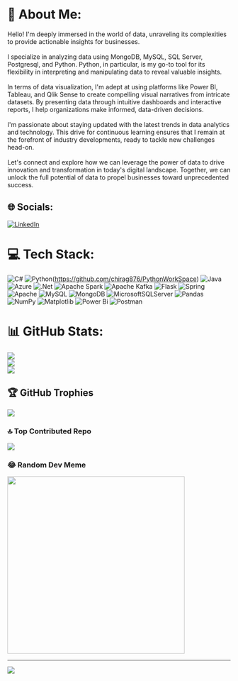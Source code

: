 # 💫 About Me:
Hello! I'm deeply immersed in the world of data, unraveling its complexities to provide actionable insights for businesses.<br><br>I specialize in analyzing data using MongoDB, MySQL, SQL Server, Postgresql, and Python. Python, in particular, is my go-to tool for its flexibility in interpreting and manipulating data to reveal valuable insights.<br><br>In terms of data visualization, I'm adept at using platforms like Power BI, Tableau, and Qlik Sense to create compelling visual narratives from intricate datasets. By presenting data through intuitive dashboards and interactive reports, I help organizations make informed, data-driven decisions.<br><br>I'm passionate about staying updated with the latest trends in data analytics and technology. This drive for continuous learning ensures that I remain at the forefront of industry developments, ready to tackle new challenges head-on.<br><br>Let's connect and explore how we can leverage the power of data to drive innovation and transformation in today's digital landscape. Together, we can unlock the full potential of data to propel businesses toward unprecedented success.


## 🌐 Socials:
[![LinkedIn](https://img.shields.io/badge/LinkedIn-%230077B5.svg?logo=linkedin&logoColor=white)](https://www.linkedin.com/in/chiraggupta1706) 

# 💻 Tech Stack:
![C#](https://img.shields.io/badge/c%23-%23239120.svg?style=plastic&logo=csharp&logoColor=white) ![Python](https://img.shields.io/badge/python-3670A0?style=plastic&logo=python&logoColor=ffdd54)(https://github.com/chirag876/PythonWorkSpace) ![Java](https://img.shields.io/badge/java-%23ED8B00.svg?style=plastic&logo=openjdk&logoColor=white) ![Azure](https://img.shields.io/badge/azure-%230072C6.svg?style=plastic&logo=microsoftazure&logoColor=white) ![.Net](https://img.shields.io/badge/.NET-5C2D91?style=plastic&logo=.net&logoColor=white) ![Apache Spark](https://img.shields.io/badge/Apache%20Spark-FDEE21?style=plastic&logo=apachespark&logoColor=black) ![Apache Kafka](https://img.shields.io/badge/Apache%20Kafka-000?style=plastic&logo=apachekafka) ![Flask](https://img.shields.io/badge/flask-%23000.svg?style=plastic&logo=flask&logoColor=white) ![Spring](https://img.shields.io/badge/spring-%236DB33F.svg?style=plastic&logo=spring&logoColor=white) ![Apache](https://img.shields.io/badge/apache-%23D42029.svg?style=plastic&logo=apache&logoColor=white) ![MySQL](https://img.shields.io/badge/mysql-4479A1.svg?style=plastic&logo=mysql&logoColor=white) ![MongoDB](https://img.shields.io/badge/MongoDB-%234ea94b.svg?style=plastic&logo=mongodb&logoColor=white) ![MicrosoftSQLServer](https://img.shields.io/badge/Microsoft%20SQL%20Server-CC2927?style=plastic&logo=microsoft%20sql%20server&logoColor=white) ![Pandas](https://img.shields.io/badge/pandas-%23150458.svg?style=plastic&logo=pandas&logoColor=white) ![NumPy](https://img.shields.io/badge/numpy-%23013243.svg?style=plastic&logo=numpy&logoColor=white) ![Matplotlib](https://img.shields.io/badge/Matplotlib-%23ffffff.svg?style=plastic&logo=Matplotlib&logoColor=black) ![Power Bi](https://img.shields.io/badge/power_bi-F2C811?style=plastic&logo=powerbi&logoColor=black) ![Postman](https://img.shields.io/badge/Postman-FF6C37?style=plastic&logo=postman&logoColor=white)
# 📊 GitHub Stats:
![](https://github-readme-stats.vercel.app/api?username=chirag876&theme=default&hide_border=false&include_all_commits=true&count_private=true)<br/>
![](https://github-readme-streak-stats.herokuapp.com/?user=chirag876&theme=default&hide_border=false)<br/>
![](https://github-readme-stats.vercel.app/api/top-langs/?username=chirag876&theme=default&hide_border=false&include_all_commits=true&count_private=true&layout=compact)

## 🏆 GitHub Trophies
![](https://github-profile-trophy.vercel.app/?username=chirag876&theme=onedark&no-frame=false&no-bg=true&margin-w=4)

### 🔝 Top Contributed Repo
![](https://github-contributor-stats.vercel.app/api?username=chirag876&limit=5&theme=flat&combine_all_yearly_contributions=true)

### 😂 Random Dev Meme
<img src='https://memer-new.vercel.app/' style="height: 400px;"/>

---
[![](https://visitcount.itsvg.in/api?id=chirag876&icon=0&color=1)](https://visitcount.itsvg.in)

<!-- Proudly created with GPRM ( https://gprm.itsvg.in ) -->
